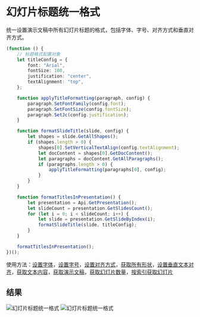 # 幻灯片标题统一格式

统一设置演示文稿中所有幻灯片标题的格式，包括字体、字号、对齐方式和垂直对齐方式。

```ts
(function () {
    // 标题格式配置对象
    let titleConfig = {
        font: "Arial",
        fontSize: 100,
        justification: "center",
        textAlignment: "top",
    };

    function applyTitleFormatting(paragraph, config) {
        paragraph.SetFontFamily(config.font);
        paragraph.SetFontSize(config.fontSize);
        paragraph.SetJc(config.justification);
    }

    function formatSlideTitle(slide, config) {
        let shapes = slide.GetAllShapes();
        if (shapes.length > 0) {
            shapes[0].SetVerticalTextAlign(config.textAlignment);
            let docContent = shapes[0].GetDocContent();
            let paragraphs = docContent.GetAllParagraphs();
            if (paragraphs.length > 0) {
                applyTitleFormatting(paragraphs[0], config);
            }
        }
    }

    function formatTitlesInPresentation() {
        let presentation = Api.GetPresentation();
        let slideCount = presentation.GetSlidesCount();
        for (let i = 0; i < slideCount; i++) {
            let slide = presentation.GetSlideByIndex(i);
            formatSlideTitle(slide, titleConfig);
        }
    }

    formatTitlesInPresentation();
})();
```

使用方法：[设置字体](/docs/office-api/usage-api/presentation-api/ApiRun/Methods/SetFontFamily.md)，[设置字号](/docs/office-api/usage-api/presentation-api/ApiRun/Methods/SetFontSize.md)，[设置对齐方式](/docs/office-api/usage-api/presentation-api/ApiParagraph/Methods/SetJc.md)，[获取所有形状](/docs/office-api/usage-api/presentation-api/ApiSlide/Methods/GetAllShapes.md)，[设置垂直文本对齐](/docs/office-api/usage-api/presentation-api/ApiShape/Methods/SetVerticalTextAlign.md)，[获取文本内容](/docs/office-api/usage-api/presentation-api/ApiShape/Methods/GetDocContent.md)，[获取演示文稿](/docs/office-api/usage-api/presentation-api/Api/Methods/GetPresentation.md)，[获取幻灯片数量](/docs/office-api/usage-api/presentation-api/ApiPresentation/Methods/GetSlidesCount.md)，[按索引获取幻灯片](/docs/office-api/usage-api/presentation-api/ApiPresentation/Methods/GetSlideByIndex.md)

## 结果

![幻灯片标题统一格式](/assets/images/plugins/format-slide-titles.png#gh-light-mode-only)
![幻灯片标题统一格式](/assets/images/plugins/format-slide-titles.dark.png#gh-dark-mode-only)

